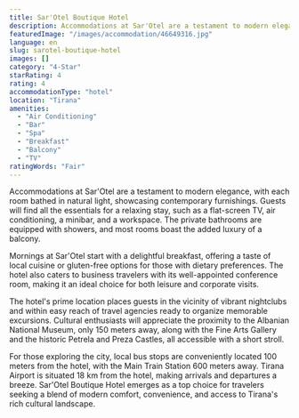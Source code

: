 ```yaml
---
title: Sar'Otel Boutique Hotel
description: Accommodations at Sar'Otel are a testament to modern elegance, with each room bathed in natural light, showcasing contemporary furnishings. Guests will find all
featuredImage: "/images/accommodation/46649316.jpg"
language: en
slug: sarotel-boutique-hotel
images: []
category: "4-Star"
starRating: 4
rating: 4
accommodationType: "hotel"
location: "Tirana"
amenities:
  - "Air Conditioning"
  - "Bar"
  - "Spa"
  - "Breakfast"
  - "Balcony"
  - "TV"
ratingWords: "Fair"
---
```


Accommodations at Sar'Otel are a testament to modern elegance, with each room bathed in natural light, showcasing contemporary furnishings. Guests will find all the essentials for a relaxing stay, such as a flat-screen TV, air conditioning, a minibar, and a workspace. The private bathrooms are equipped with showers, and most rooms boast the added luxury of a balcony.

Mornings at Sar'Otel start with a delightful breakfast, offering a taste of local cuisine or gluten-free options for those with dietary preferences. The hotel also caters to business travelers with its well-appointed conference room, making it an ideal choice for both leisure and corporate visits.

The hotel's prime location places guests in the vicinity of vibrant nightclubs and within easy reach of travel agencies ready to organize memorable excursions. Cultural enthusiasts will appreciate the proximity to the Albanian National Museum, only 150 meters away, along with the Fine Arts Gallery and the historic Petrela and Preza Castles, all accessible with a short stroll.

For those exploring the city, local bus stops are conveniently located 100 meters from the hotel, with the Main Train Station 600 meters away. Tirana Airport is situated 18 km from the hotel, making arrivals and departures a breeze. Sar'Otel Boutique Hotel emerges as a top choice for travelers seeking a blend of modern comfort, convenience, and access to Tirana's rich cultural landscape.

